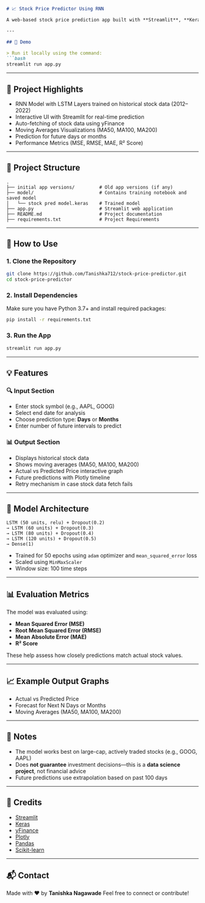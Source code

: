 ````markdown
# 📈 Stock Price Predictor Using RNN

A web-based stock price prediction app built with **Streamlit**, **Keras**, and **Plotly**. This project leverages historical stock data and an RNN (LSTM-based) model to forecast future stock prices. The app supports both short- and long-term forecasts and presents visual insights using interactive plots.

---

## 🚀 Demo

> Run it locally using the command:
```bash
streamlit run app.py
````

---

## 🧠 Project Highlights

* RNN Model with LSTM Layers trained on historical stock data (2012–2022)
* Interactive UI with Streamlit for real-time prediction
* Auto-fetching of stock data using yFinance
* Moving Averages Visualizations (MA50, MA100, MA200)
* Prediction for future days or months
* Performance Metrics (MSE, RMSE, MAE, R² Score)

---

## 📂 Project Structure

```
.
├── initial app versions/         # Old app versions (if any)
├── model/                        # Contains training notebook and saved model
│   └── stock pred model.keras    # Trained model
├── app.py                        # Streamlit web application
├── README.md                     # Project documentation
├── requirements.txt              # Project Requirements
```

---

## 🧾 How to Use

### 1. Clone the Repository

```bash
git clone https://github.com/Tanishka712/stock-price-predictor.git
cd stock-price-predictor
```

### 2. Install Dependencies

Make sure you have Python 3.7+ and install required packages:

```bash
pip install -r requirements.txt
```

### 3. Run the App

```bash
streamlit run app.py
```

---

## 💡 Features

### 🔍 Input Section

* Enter stock symbol (e.g., AAPL, GOOG)
* Select end date for analysis
* Choose prediction type: **Days** or **Months**
* Enter number of future intervals to predict

### 📊 Output Section

* Displays historical stock data
* Shows moving averages (MA50, MA100, MA200)
* Actual vs Predicted Price interactive graph
* Future predictions with Plotly timeline
* Retry mechanism in case stock data fetch fails

---

## 🧠 Model Architecture

```
LSTM (50 units, relu) + Dropout(0.2)
→ LSTM (60 units) + Dropout(0.3)
→ LSTM (80 units) + Dropout(0.4)
→ LSTM (120 units) + Dropout(0.5)
→ Dense(1)
```

* Trained for 50 epochs using `adam` optimizer and `mean_squared_error` loss
* Scaled using `MinMaxScaler`
* Window size: 100 time steps

---

## 📊 Evaluation Metrics

The model was evaluated using:

* **Mean Squared Error (MSE)**
* **Root Mean Squared Error (RMSE)**
* **Mean Absolute Error (MAE)**
* **R² Score**

These help assess how closely predictions match actual stock values.

---

## 📈 Example Output Graphs

* Actual vs Predicted Price
* Forecast for Next N Days or Months
* Moving Averages (MA50, MA100, MA200)

<!-- Add screenshots here if available -->

---

## 📌 Notes

* The model works best on large-cap, actively traded stocks (e.g., GOOG, AAPL)
* Does **not guarantee** investment decisions—this is a **data science project**, not financial advice
* Future predictions use extrapolation based on past 100 days

---

## 🙌 Credits

* [Streamlit](https://streamlit.io/)
* [Keras](https://keras.io/)
* [yFinance](https://pypi.org/project/yfinance/)
* [Plotly](https://plotly.com/)
* [Pandas](https://pandas.pydata.org/)
* [Scikit-learn](https://scikit-learn.org/)

---

## 📬 Contact

Made with ❤️ by **Tanishka Nagawade**
Feel free to connect or contribute!

```
